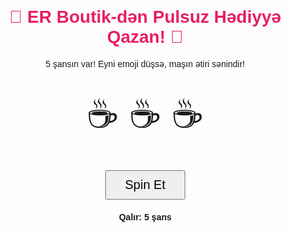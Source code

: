 <!DOCTYPE html>
<html lang="az">
<head>
<meta charset="UTF-8" />
<meta name="viewport" content="width=device-width, initial-scale=1" />
<title>ER Boutik-dən Pulsuz Hədiyyə Qazan 🎰</title>
<style>
  body {
    font-family: Arial, sans-serif;
    text-align: center;
    margin: 20px;
  }
  h1 {
    color: #e91e63;
  }
  #slot {
    font-size: 60px;
    margin: 30px 0;
  }
  button {
    font-size: 20px;
    padding: 10px 30px;
    cursor: pointer;
  }
  #result {
    font-size: 24px;
    margin-top: 20px;
  }
  #triesLeft {
    margin-top: 10px;
    font-weight: bold;
  }
</style>
</head>
<body>
<h1>🎰 ER Boutik-dən Pulsuz Hədiyyə Qazan! 🎰</h1>
<p>5 şansın var! Eyni emoji düşsə, maşın ətiri sənindir!</p>

<div id="slot">☕ ☕ ☕</div>
<button onclick="spin()">Spin Et</button>

<div id="result"></div>
<div id="triesLeft">Qalır: 5 şans</div>

<script>
  const emojis = ["☕", "☕", "☕", "🍵", "🍶", "🍹"];
  let tries = 5;

  function spin() {
    if (tries === 0) {
      document.getElementById("result").textContent = "Şansların bitdi!";
      return;
    }
    tries--;
    document.getElementById("triesLeft").textContent = `Qalır: ${tries} şans`;
    const slotSymbols = [];
    for (let i = 0; i < 3; i++) {
      const randIndex = Math.floor(Math.random() * emojis.length);
      slotSymbols.push(emojis[randIndex]);
    }
    document.getElementById("slot").textContent = slotSymbols.join(" ");
    if (
      slotSymbols[0] === slotSymbols[1] &&
      slotSymbols[1] === slotSymbols[2] &&
      slotSymbols[0] === "☕"
    ) {
      document.getElementById("result").textContent =
        "Təbriklər! Maşın ətiri sənindir 🎁";
      tries = 0;
    } else {
      document.getElementById("result").textContent = "Yenidən cəhd et!";
    }
  }
</script>
</body>
</html>

